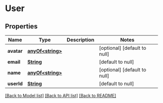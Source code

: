 # User
## Properties

Name | Type | Description | Notes
------------ | ------------- | ------------- | -------------
**avatar** | [**anyOf&lt;string&gt;**](anyOf&lt;string&gt;.md) |  | [optional] [default to null]
**email** | [**String**](string.md) |  | [default to null]
**name** | [**anyOf&lt;string&gt;**](anyOf&lt;string&gt;.md) |  | [optional] [default to null]
**userId** | [**String**](string.md) |  | [default to null]

[[Back to Model list]](../README.md#documentation-for-models) [[Back to API list]](../README.md#documentation-for-api-endpoints) [[Back to README]](../README.md)

